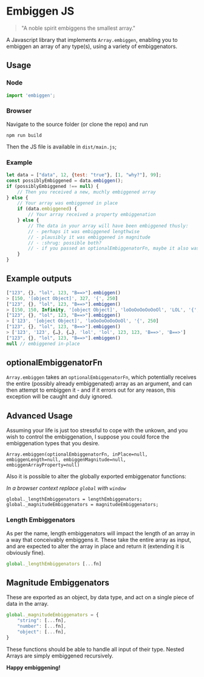 # Embiggen JS

>  "A noble spirit embiggens the smallest array."

A Javascript library that implements `Array.embiggen`, enabling you to embiggen an array of any type(s), using a variety of embiggenators.

## Usage

### Node

```javascript
import 'embiggen';
```

### Browser

Navigate to the source folder (or clone the repo) and run

```
npm run build
```

Then the JS file is available in `dist/main.js`;

### Example

```javascript
let data = ["data", 12, {test: "true"}, [1, "why?"], 99];
const possiblyEmbiggened = data.embiggen();
if (possiblyEmbiggened !== null) {
	// Then you received a new, muchly embiggened array
} else {
	// Your array was embiggened in place
	if (data.embiggened) {
		// Your array received a property embiggenation
	} else {
		// The data in your array will have been embiggened thusly:
		// - perhaps it was embiggened lengthwise
		// - plausibly it was embiggened in magnitude
		// - :shrug: possible both?
		// - if you passed an optionalEmbiggenatorFn, maybe it also was used on the array??
	}
}

```

## Example outputs

```javascript
["123", {}, "lol", 123, "B==>"].embiggen()
> [150, '[object Object]', 327, '{', 250]
["123", {}, "lol", 123, "B==>"].embiggen()
> [150, 150, Infinity, '[object Object]', 'loOoOoOoOoOoOl', 'LOL', '{', 15129, 'B========> - - - - -', 'B==>']
["123", {}, "lol", 123, "B==>"].embiggen()
> ['123', '[object Object]', 'loOoOoOoOoOoOl', '{', 250]
["123", {}, "lol", 123, "B==>"].embiggen()
> ['123', '123', {…}, {…}, 'lol', 'lol', 123, 123, 'B==>', 'B==>']
["123", {}, "lol", 123, "B==>"].embiggen()
null // embiggened in-place
```

## optionalEmbiggenatorFn

`Array.embiggen` takes an `optionalEmbiggenatorFn`, which potentially receives the entire (possibly already embiggenated) array as an argument, and can then attempt to embiggen it - and if it errors out for any reason, this exception will be caught and duly ignored.

## Advanced Usage

Assuming your life is just too stressful to cope with the unkown, and you wish to control the embiggenation, I suppose you could force the embiggenation types that you desire.

`Array.embiggen(optionalEmbiggenatorFn, inPlace=null, embiggenLength=null, embiggenMagnitude=null, embiggenArrayProperty=null)`

Also it is possible to alter the globally exported embiggenator functions:

_In a browser context replace `global` with `window`_

```
global._lengthEmbiggenators = lengthEmbiggenators;
global._magnitudeEmbiggenators = magnitudeEmbiggenators;
```

### Length Embiggenators

As per the name, length embiggenators will impact the length of an array in a way that conceivably embiggens it. These take the entire array as input, and are expected to alter the array in place and return it (extending it is obviously fine).

```javascript
global._lengthEmbiggenators [...fn]

```

## Magnitude Embiggenators

These are exported as an object, by data type, and act on a single piece of data in the array.

```javascript
global._magnitudeEmbiggenators = {
	"string": [...fn],
	"number": [...fn],
	"object": [...fn],
}
```

These functions should be able to handle all input of their type. Nested Arrays are simply embiggened recursively.

**Happy embiggening!**

